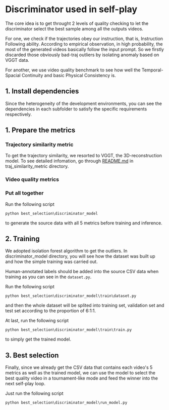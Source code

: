 # Discriminator used in self-play

The core idea is to get throught 2 levels of quality checking to let the discriminator select the best sample among all the outputs videos.

For one, we check if the trajectories obey our instruction, that is, Instruction Following ability. According to empirical observation, in high probability, the most of the generated videos basically follow the input prompt. So we firstly discarded those obviously bad-traj outliers by isolating anomaly based on VGGT data.

For another, we use video quality benchmark to see how well the Temporal-Spacial Continuity and basic Physical Consistency is.

## 1. Install dependencies

Since the heterogeneity of the development environments, you can see the dependencies in each subfolder to satisfy the specific requirements respectively.

## 1. Prepare the metrics

### Trajectory similarity metric

To get the trajectory similarity, we resorted to VGGT, the 3D-reconstruction model. To see detailed infomation, go through [README.md](best_selection\traj_similarity_metric\README.md) in traj_similarity_metric directory.

### Video quality metrics

### Put all together

Run the following script

`python best_selection\discriminator_model` 

to generate the source data with all 5 metrics before training and inference.


## 2. Training

We adopted isolation forest algorithm to get the outliers. In discriminator_model directory, you will see how the dataset was built up and how the simple training was carried out.

Human-annotated labels should be added into the source CSV data when training as you can see in the `dataset.py`. 

Run the following script

`python best_selection\discriminator_model\train\dataset.py` 

and then the whole dataset will be splited into training set, validation set and test set according to the proportion of 6:1:1.


At last, run the following script

`python best_selection\discriminator_model\train\train.py` 

to simply get the trained model.

## 3. Best selection


Finally, since we already get the CSV data that contains each video's 5 metrics as well as the trained model, we can use the model to select the best quality video in a tournament-like mode and feed the winner into the next self-play loop. 

Just run the following script

`python best_selection\discriminator_model\run_model.py`

